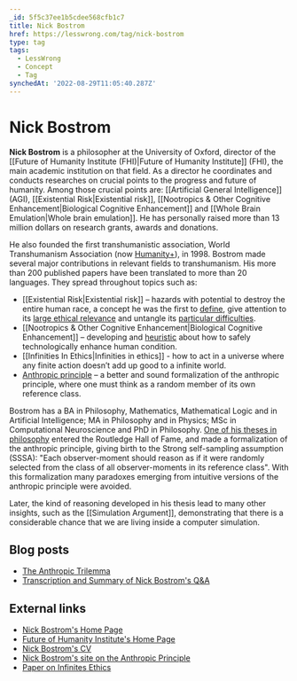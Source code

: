 ```yaml
---
_id: 5f5c37ee1b5cdee568cfb1c7
title: Nick Bostrom
href: https://lesswrong.com/tag/nick-bostrom
type: tag
tags:
  - LessWrong
  - Concept
  - Tag
synchedAt: '2022-08-29T11:05:40.287Z'
---
```

# Nick Bostrom

**Nick Bostrom** is a philosopher at the University of Oxford, director of the [[Future of Humanity Institute (FHI)|Future of Humanity Institute]] (FHI), the main academic institution on that field. As a director he coordinates and conducts researches on crucial points to the progress and future of humanity. Among those crucial points are: [[Artificial General Intelligence]] (AGI), [[Existential Risk|Existential risk]], [[Nootropics & Other Cognitive Enhancement|Biological Cognitive Enhancement]] and [[Whole Brain Emulation|Whole brain emulation]]. He has personally raised more than 13 million dollars on research grants, awards and donations.

He also founded the first transhumanistic association, World Transhumanism Association (now [Humanity+](http://http://humanityplus.org/)), in 1998. Bostrom made several major contributions in relevant fields to transhumanism. His more than 200 published papers have been translated to more than 20 languages. They spread throughout topics such as:

*   [[Existential Risk|Existential risk]] – hazards with potential to destroy the entire human race, a concept he was the first to [define](http://www.nickbostrom.com/existential/risks.pdf), give attention to its [large ethical relevance](http://www.existential-risk.org/concept.pdf) and untangle its [particular difficulties](http://www.nickbostrom.com/papers/anthropicshadow.pdf).
*   [[Nootropics & Other Cognitive Enhancement|Biological Cognitive Enhancement]] – developing and [heuristic](http://www.nickbostrom.com/evolution.pdf) about how to safely technologically enhance human condition.
*   [[Infinities In Ethics|Infinities in ethics]] \- how to act in a universe where any finite action doesn’t add up good to a infinite world.
*   [Anthropic principle](http://wiki.lesswrong.com/wiki/Observation_selection_effect) – a better and sound formalization of the anthropic principle, where one must think as a random member of its own reference class.

Bostrom has a BA in Philosophy, Mathematics, Mathematical Logic and in Artificial Intelligence; MA in Philosophy and in Physics; MSc in Computational Neuroscience and PhD in Philosophy. [One of his theses in philosophy](http://www.anthropic-principle.com/book/anthropicbias.pdf) entered the Routledge Hall of Fame, and made a formalization of the anthropic principle, giving birth to the Strong self-sampling assumption (SSSA): "Each observer-moment should reason as if it were randomly selected from the class of all observer-moments in its reference class". With this formalization many paradoxes emerging from intuitive versions of the anthropic principle were avoided.

Later, the kind of reasoning developed in his thesis lead to many other insights, such as the [[Simulation Argument]], demonstrating that there is a considerable chance that we are living inside a computer simulation.

Blog posts
----------

*   [The Anthropic Trilemma](http://lesswrong.com/lw/19d/the_anthropic_trilemma/)
*   [Transcription and Summary of Nick Bostrom's Q&A](http://lesswrong.com/lw/8h1/transcription_and_summary_of_nick_bostroms_qa/)

External links
--------------

*   [Nick Bostrom's Home Page](http://www.nickbostrom.com/)
*   [Future of Humanity Institute's Home Page](http://www.fhi.ox.ac.uk/)
*   [Nick Bostrom's CV](http://www.nickbostrom.com/cv.pdf)
*   [Nick Bostrom's site on the Anthropic Principle](http://http://www.anthropic-principle.com/)
*   [Paper on Infinites Ethics](http://www.nickbostrom.com/ethics/infinite.pdf)